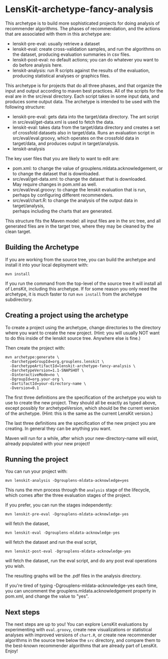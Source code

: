 # LensKit-archetype-fancy-analysis

This archetype is to build more sophisticated projects for doing
analysis of recommender algorithms.  The phases of recommendation, and
the actions that are associated with them in this archetype are:

* lenskit-pre-eval: usually retrieve a dataset
* lenskit-eval: create cross-validation samples, and run the algorithms on 
  the dataset, producing evaluation summaries in csv files. 
* lenskit-post-eval: no default actions; you can do whatever you want to
  do before analysis here.
* lenskit-analysis: run R scripts against the results of the evaluation, 
  producing statistical analyses or graphics files.

This archetype is for projects that do all three phases, and that
organize the input and output according to maven best practices.  All
of the scripts for the eval are in the src/eval directory.  Each
script takes in some input data, and produces some output data.  The
archetype is intended to be used with the following structure:

* lenskit-pre-eval: gets data into the target/data directory.  The 
  ant script in src/eval/get-data.xml is used to fetch the data.
* lenskit-eval: takes data from the target/data directory and creates
  a set of crossfold datasets also in target/data.  Runs an evaluation
  script in src/eval/eval.groovy, which operates on the crossfold data
  in target/data, and produces output in target/analysis.
* lenskit-analysis

The key user files that you are likely to want to edit are:
* pom.xml: to change the value of grouplens.mldata.acknowledgement, 
  or to change the dataset that is downloaded.
* src/eval/get-data.xml: to change the dataset that is downloaded.  
  May require changes in pom.xml as well.
* src/eval/eval.groovy: to change the lenskit evaluation that is run, 
  perhaps by configuring different recommenders.
* src/eval/chart.R: to change the analysis of the output data in target/analysis,  
  perhaps including the charts that are generated.

This structure fits the Maven model: all input files are in the src
tree, and all generated files are in the target tree, where they may
be cleaned by the clean target.

## Building the Archetype

If you are working from the source tree, you can build the archetype
and install it into your local deployment with:

    mvn install

If you run the command from the top-level of the source tree it will
install all of LensKit, including this archetype.  If for some reason
you only need the archetype, it is much faster to run `mvn install`
from the archetype subdirectory.


## Creating a project using the archetype

To create a project using the archetype, change directories to the
directory where you want to create the new project.  (Hint: you will
usually NOT want to do this inside of the lenskit source tree.
Anywhere else is fine.)

Then create the project with:

    mvn archetype:generate \
      -DarchetypeGroupId=org.grouplens.lenskit \
      -DarchetypeArtifactId=lenskit-archetype-fancy-analysis \
      -DarchetypeVersion=1.1-SNAPSHOT \
      -DinteractiveMode=no \
      -DgroupId=org.your-org \
      -DartifactId=your-directory-name \
      -Dversion=0.1

The first three definitions are the specification of the archetype you
wish to use to create the new project.  They should all be exactly as
typed above, except possibly for archetypeVersion, which should be the
current version of the archetype.  (Hint: this is the same as the
current LensKit version.)

The last three definitions are the specification of the new project
you are creating.  In general they can be anything you want.

Maven will run for a while, after which your new-directory-name will
exist, already populated with your new project!

## Running the project

You can run your project with:

    mvn lenskit-analysis -Dgrouplens-mldata-acknowledge=yes

This runs the mvn process through the `analysis` stage of the
lifecycle, which comes after the three evaluation stages of the
project.

If you prefer, you can run the stages independently:

    mvn lenskit-pre-eval -Dgrouplens-mldata-acknowledge-yes

will fetch the dataset,

    mvn lenskit-eval -Dgrouplens-mldata-acknowledge-yes

will fetch the dataset and run the eval script,

    mvn lenskit-post-eval -Dgrouplens-mldata-acknowledge-yes

will fetch the dataset, run the eval script, and do any post eval
operations you wish.

The resulting graphs will be the .pdf files in the analysis directory.

If you're tired of typing -Dgrouplens-mldata-acknowledge-yes each
time, you can uncomment the grouplens.mldata.acknowledgement property
in pom.xml, and change the value to "yes".  

## Next steps

The next steps are up to you!  You can explore LensKit evaluations by
experimenting with `eval.groovy`, create new visualizations or
statistical analyses with improved versions of `chart.R`, or create
new recommender algorithms in the source tree below the `src`
directory, and compare them to the best-known recommender algorithms
that are already part of LensKit.  Enjoy!
